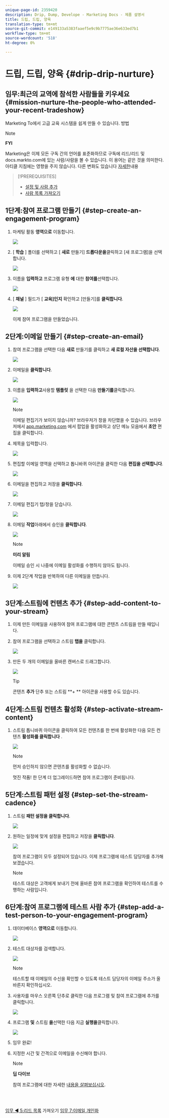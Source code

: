 ```yaml
---
unique-page-id: 2359420
description: Drip, Dump, Develope - Marketing Docs - 제품 설명서
title: 드립, 드립, 양육
translation-type: tm+mt
source-git-commit: e149133a5383faaef5e9c9b7775ae36e633ed7b1
workflow-type: tm+mt
source-wordcount: '518'
ht-degree: 0%

---
```



# 드립, 드립, 양육 {#drip-drip-nurture}

## 임무:최근의 교역에 참석한 사람들을 키우세요 {#mission-nurture-the-people-who-attended-your-recent-tradeshow}

Marketing To에서 고급 교육 시스템을 쉽게 만들 수 있습니다. 방법

>[!NOTE]
>
>**FYI**
>
>Marketing은 이제 모든 구독 간의 언어를 표준화하므로 구독에 리드/리드 및 docs.markto.com에 있는 사람/사람을 볼 수 있습니다. 이 용어는 같은 것을 의미한다.아티클 지침에는 영향을 주지 않습니다. 다른 변화도 있습니다 [자세한](http://docs.marketo.com/display/DOCS/Updates+to+Marketo+Terminology)내용

>[!PREREQUISITES]
>
>* [설정 및 사람 추가](get-set-up-and-add-a-person.md)
>* [사람 목록 가져오기](import-a-list-of-people.md)

>



## 1단계:참여 프로그램 만들기 {#step-create-an-engagement-program}

1. 마케팅 활동 **영역으로** 이동합니다.

   ![](assets/one-3.png)

1. [ **학습** ] 폴더를 선택하고 [ **새로** 만들기] **드롭다운을**&#x200B;클릭하고 [새 프로그램]을 선택합니다.

   ![](assets/two-4.png)

1. 이름을 **입력하고** 프로그램 유형 **에** 대한 **참여를**&#x200B;선택합니다.

   ![](assets/three-3.png)

1. [ **채널** ] 필드가 [ **교육]인지** 확인하고 [만들기]를 **클릭합니다**.

   ![](assets/four-2.png)

   이제 참여 프로그램을 만들었습니다.

## 2단계:이메일 만들기 {#step-create-an-email}

1. 참여 프로그램을 선택한 다음 **새로** 만들기를 클릭하고 **새 로컬 자산을 선택합니다**.

   ![](assets/five-3.png)

1. 이메일을 **클릭합니다**.

   ![](assets/six-3.png)

1. 이름을 **입력하고**&#x200B;사용할 **템플릿** 을 선택한 다음 **만들기를**&#x200B;클릭합니다.

   ![](assets/seven-4.png)

   >[!NOTE]
   >
   >이메일 편집기가 보이지 않습니까? 브라우저가 창을 차단했을 수 있습니다. 브라우저에서 [app.marketing.com](http://app.marketo.com) 에서 팝업을 활성화하고 상단 메뉴 모음에서 **초안** 편집을 클릭합니다.

1. 제목을 입력합니다.

   ![](assets/eight-2.png)

1. 편집할 이메일 영역을 선택하고 톱니바퀴 아이콘을 클릭한 다음 **편집을 선택합니다**.

   ![](assets/nine-1.png)

1. 이메일을 편집하고 저장을 **클릭합니다**.

   ![](assets/ten-3.png)

1. 이메일 편집기 탭/창을 닫습니다.

   ![](assets/eleven-3.png)

1. 이메일 **작업**&#x200B;아래에서 승인을 **클릭합니다**.

   ![](assets/twelve-2.png)

   >[!NOTE]
   >
   >**미리 알림**
   >
   >
   >이메일 승인 시 나중에 이메일 활성화를 수행하지 않아도 됩니다.

1. 이제 2단계 작업을 반복하여 다른 이메일을 만듭니다.

   ![](assets/thirteen-2.png)

## 3단계:스트림에 컨텐츠 추가 {#step-add-content-to-your-stream}

1. 이제 만든 이메일을 사용하여 참여 프로그램에 대한 콘텐츠 스트림을 만들 때입니다.
1. 참여 프로그램을 선택하고 스트림 **탭을** 클릭합니다.

   ![](assets/fourteen-2.png)

1. 만든 두 개의 이메일을 올바른 캔버스로 드래그합니다.

   ![](assets/fifteen-2.png)

   >[!TIP]
   >
   >콘텐츠 **추가** 단추 또는 스트림 **+ ** 아이콘을 사용할 수도 있습니다.

## 4단계:스트림 컨텐츠 활성화 {#step-activate-stream-content}

1. 스트림 톱니바퀴 아이콘을 클릭하여 모든 컨텐츠를 한 번에 활성화한 다음 모든 컨텐츠 **활성화를 클릭합니다** .

   ![](assets/image2014-9-24-12-3a48-3a28.png)

   >[!NOTE]
   >
   >먼저 승인하지 않으면 콘텐츠를 활성화할 수 없습니다.

   멋진 작품! 한 단계 더 업그레이드하면 참여 프로그램이 준비됩니다.

## 5단계:스트림 패턴 설정 {#step-set-the-stream-cadence}

1. 스트림 **패턴 설정을 클릭합니다**.

   ![](assets/seventeen.png)

1. 원하는 일정에 맞게 설정을 편집하고 저장을 **클릭합니다**.

   ![](assets/image2014-9-24-12-3a49-3a5.png)

   참여 프로그램이 모두 설정되어 있습니다. 이제 프로그램에 테스트 담당자를 추가해 보겠습니다.

   >[!NOTE]
   >
   >테스트 대상은 고객에게 보내기 전에 올바른 참여 프로그램을 확인하여 테스트를 수행하는 사람입니다.

## 6단계:참여 프로그램에 테스트 사람 추가 {#step-add-a-test-person-to-your-engagement-program}

1. 데이터베이스 **영역으로** 이동합니다.

   ![](assets/nineteen-1.png)

1. 테스트 대상자를 검색합니다.

   ![](assets/twenty-1.png)

   >[!NOTE]
   >
   >테스트할 때 이메일의 수신을 확인할 수 있도록 테스트 담당자의 이메일 주소가 올바른지 확인하십시오.

1. 사용자를 마우스 오른쪽 단추로 클릭한 다음 프로그램 및 참여 프로그램에 추가를 클릭합니다.

   ![](assets/twenty-one.png)

1. 프로그램 **및** 스트림 **을**&#x200B;선택한 다음 지금 **실행을**&#x200B;클릭합니다.

   ![](assets/twenty-two.png)

1. 임무 완료!
1. 지정한 시간 및 간격으로 이메일을 수신해야 합니다.

   >[!NOTE]
   >
   >**딥 다이브**
   >
   >
   >참여 프로그램에 대한 자세한 [내용을 살펴보십시오](http://docs.marketo.com/display/docs/drip+nurturing).

<br> 

[임무 ◄ 5:리드 목록](import-a-list-of-people.md) 가져오기 [임무 7:이메일 개인화](personalize-an-email.md)